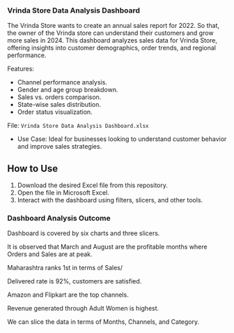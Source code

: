 ### Vrinda Store Data Analysis Dashboard
The Vrinda Store wants to create an annual sales report for 2022. So that, the owner of the Vrinda store can understand their customers and grow more sales in 2024. This dashboard analyzes sales data for Vrinda Store, offering insights into customer demographics, order trends, and regional performance.

Features:
  - Channel performance analysis.
  - Gender and age group breakdown.
  - Sales vs. orders comparison.
  - State-wise sales distribution.
  - Order status visualization.

File: `Vrinda Store Data Analysis Dashboard.xlsx`
- Use Case: Ideal for businesses looking to understand customer behavior and improve sales strategies.

## How to Use
1. Download the desired Excel file from this repository.
2. Open the file in Microsoft Excel.
3. Interact with the dashboard using filters, slicers, and other tools.

### Dashboard Analysis Outcome

Dashboard is covered by six charts and three slicers. 

It is observed that March and August are the profitable months where Orders and Sales are at peak.

Maharashtra ranks 1st in terms of Sales/

Delivered rate is 92%, customers are satisfied. 

Amazon and Flipkart are the top channels. 

Revenue generated through Adult Women is highest. 

We can slice the data in terms of Months, Channels, and Category. 
